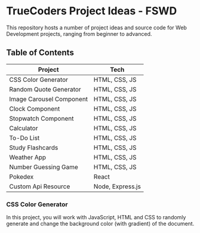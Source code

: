 # TrueCoders Project Ideas - FSWD

This repository hosts a number of project ideas and source code for Web Development projects, ranging from beginner to advanced.

## Table of Contents

| Project                  | Tech             |
| ------------------------ | ---------------- |
| CSS Color Generator      | HTML, CSS, JS    |
| Random Quote Generator   | HTML, CSS, JS    |
| Image Carousel Component | HTML, CSS, JS    |
| Clock Component          | HTML, CSS, JS    |
| Stopwatch Component      | HTML, CSS, JS    |
| Calculator               | HTML, CSS, JS    |
| To-Do List               | HTML, CSS, JS    |
| Study Flashcards         | HTML, CSS, JS    |
| Weather App              | HTML, CSS, JS    |
| Number Guessing Game     | HTML, CSS, JS    |
| Pokedex                  | React            |
| Custom Api Resource      | Node, Express.js |

### CSS Color Generator

In this project, you will work with JavaScript, HTML and CSS to randomly generate and change the background color (with gradient) of the document.
